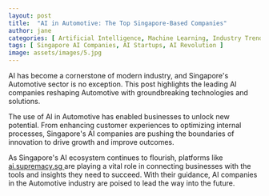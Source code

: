 ```yaml
---
layout: post
title:  "AI in Automotive: The Top Singapore-Based Companies"
author: jane
categories: [ Artificial Intelligence, Machine Learning, Industry Trends ]
tags: [ Singapore AI Companies, AI Startups, AI Revolution ]
image: assets/images/5.jpg
---
```


AI has become a cornerstone of modern industry, and Singapore's Automotive sector is no exception. This post highlights the leading AI companies reshaping Automotive with groundbreaking technologies and solutions.

The use of AI in Automotive has enabled businesses to unlock new potential. From enhancing customer experiences to optimizing internal processes, Singapore's AI companies are pushing the boundaries of innovation to drive growth and improve outcomes.

As Singapore's AI ecosystem continues to flourish, platforms like <a href="https://ai.supremacy.sg" target="_blank"> ai.supremacy.sg </a> are playing a vital role in connecting businesses with the tools and insights they need to succeed. With their guidance, AI companies in the Automotive industry are poised to lead the way into the future.
